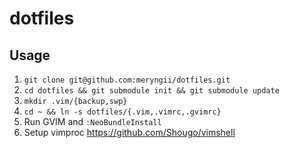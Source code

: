 dotfiles
========

Usage
-----
1. `git clone git@github.com:meryngii/dotfiles.git`
2. `cd dotfiles && git submodule init && git submodule update`
3. `mkdir .vim/{backup,swp}`
4. `cd ~ && ln -s dotfiles/{.vim,.vimrc,.gvimrc}`
5. Run GVIM and `:NeoBundleInstall`
6. Setup vimproc https://github.com/Shougo/vimshell

